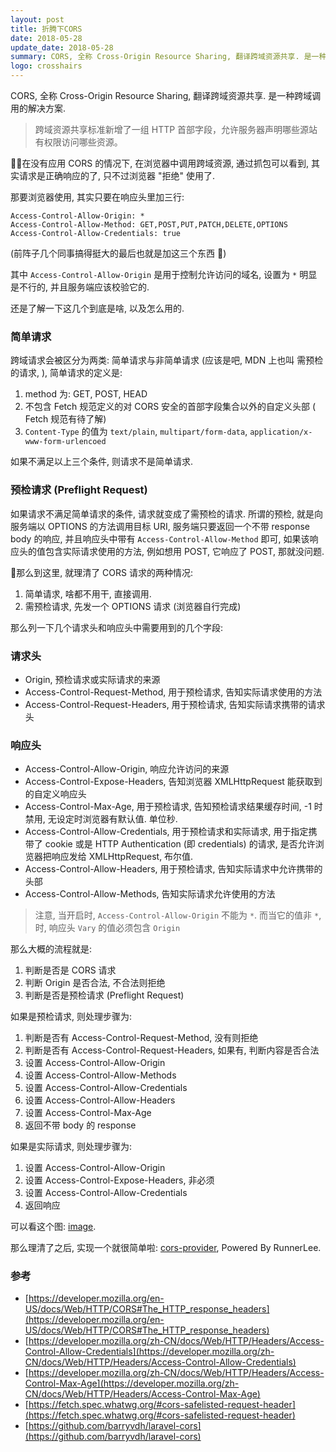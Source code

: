 ```yaml
---
layout: post
title: 折腾下CORS
date: 2018-05-28
update_date: 2018-05-28
summary: CORS, 全称 Cross-Origin Resource Sharing, 翻译跨域资源共享. 是一种跨域调用的解决方案.
logo: crosshairs
---
```


CORS, 全称 Cross-Origin Resource Sharing, 翻译跨域资源共享. 是一种跨域调用的解决方案.

> 跨域资源共享标准新增了一组 HTTP 首部字段，允许服务器声明哪些源站有权限访问哪些资源。

在没有应用 CORS 的情况下, 在浏览器中调用跨域资源, 通过抓包可以看到, 其实请求是正确响应的了, 只不过浏览器 "拒绝" 使用了. 

那要浏览器使用, 其实只要在响应头里加三行:

```
Access-Control-Allow-Origin: *
Access-Control-Allow-Method: GET,POST,PUT,PATCH,DELETE,OPTIONS
Access-Control-Allow-Credentials: true
```
(前阵子几个同事搞得挺大的最后也就是加这三个东西 🤪)

其中 `Access-Control-Allow-Origin` 是用于控制允许访问的域名, 设置为 `*` 明显是不行的, 并且服务端应该校验它的.

还是了解一下这几个到底是啥, 以及怎么用的.

### 简单请求

跨域请求会被区分为两类: 简单请求与非简单请求 (应该是吧, MDN 上也叫 需预检的请求, ), 简单请求的定义是:

1. method 为: GET, POST, HEAD
2. 不包含 Fetch 规范定义的对 CORS 安全的首部字段集合以外的自定义头部 ( Fetch 规范有待了解)
3. `Content-Type` 的值为 `text/plain`, `multipart/form-data`, `application/x-www-form-urlencoed`

如果不满足以上三个条件, 则请求不是简单请求.

### 预检请求 (Preflight Request)

如果请求不满足简单请求的条件, 请求就变成了需预检的请求. 所谓的预检, 就是向服务端以 OPTIONS 的方法调用目标 URI, 服务端只要返回一个不带 response body 的响应, 并且响应头中带有 `Access-Control-Allow-Method` 即可, 如果该响应头的值包含实际请求使用的方法, 例如想用 POST, 它响应了 POST, 那就没问题.

那么到这里, 就理清了 CORS 请求的两种情况:
1. 简单请求, 啥都不用干, 直接调用.
2. 需预检请求, 先发一个 OPTIONS 请求 (浏览器自行完成)

那么列一下几个请求头和响应头中需要用到的几个字段:

### 请求头

- Origin, 预检请求或实际请求的来源
- Access-Control-Request-Method, 用于预检请求, 告知实际请求使用的方法
- Access-Control-Request-Headers, 用于预检请求, 告知实际请求携带的请求头

### 响应头
- Access-Control-Allow-Origin, 响应允许访问的来源
- Access-Control-Expose-Headers, 告知浏览器 XMLHttpRequest 能获取到的自定义响应头
- Access-Control-Max-Age, 用于预检请求, 告知预检请求结果缓存时间, -1 时禁用, 无设定时浏览器有默认值. 单位秒.
- Access-Control-Allow-Credentials, 用于预检请求和实际请求, 用于指定携带了 cookie 或是 HTTP Authentication (即 credentials) 的请求, 是否允许浏览器把响应发给 XMLHttpRequest, 布尔值.
- Access-Control-Allow-Headers, 用于预检请求, 告知实际请求中允许携带的头部
- Access-Control-Allow-Methods, 告知实际请求允许使用的方法

> 注意, 当开启时, `Access-Control-Allow-Origin` 不能为 `*`. 而当它的值非 `*`, 时, 响应头 `Vary` 的值必须包含 `Origin`

那么大概的流程就是:
1. 判断是否是 CORS 请求
2. 判断 Origin 是否合法, 不合法则拒绝
3. 判断是否是预检请求 (Preflight Request)

如果是预检请求, 则处理步骤为:

1. 判断是否有 Access-Control-Request-Method, 没有则拒绝
2. 判断是否有 Access-Control-Request-Headers, 如果有, 判断内容是否合法
3. 设置 Access-Control-Allow-Origin
4. 设置 Access-Control-Allow-Methods
5. 设置 Access-Control-Allow-Credentials
6. 设置 Access-Control-Allow-Headers
7. 设置 Access-Control-Max-Age
8. 返回不带 body 的 response

如果是实际请求, 则处理步骤为:

1. 设置 Access-Control-Allow-Origin
2. 设置 Access-Control-Expose-Headers, 非必须
3. 设置 Access-Control-Allow-Credentials
4. 返回响应

可以看这个图: [image](https://www.html5rocks.com/static/images/cors_server_flowchart.png).

那么理清了之后, 实现一个就很简单啦: [cors-provider](https://github.com/fastdlabs/cors-provider), Powered By RunnerLee.

### 参考
- [https://developer.mozilla.org/en-US/docs/Web/HTTP/CORS#The_HTTP_response_headers](https://developer.mozilla.org/en-US/docs/Web/HTTP/CORS#The_HTTP_response_headers)
- [https://developer.mozilla.org/zh-CN/docs/Web/HTTP/Headers/Access-Control-Allow-Credentials](https://developer.mozilla.org/zh-CN/docs/Web/HTTP/Headers/Access-Control-Allow-Credentials)
- [https://developer.mozilla.org/zh-CN/docs/Web/HTTP/Headers/Access-Control-Max-Age](https://developer.mozilla.org/zh-CN/docs/Web/HTTP/Headers/Access-Control-Max-Age)
- [https://fetch.spec.whatwg.org/#cors-safelisted-request-header](https://fetch.spec.whatwg.org/#cors-safelisted-request-header)
- [https://github.com/barryvdh/laravel-cors](https://github.com/barryvdh/laravel-cors)
